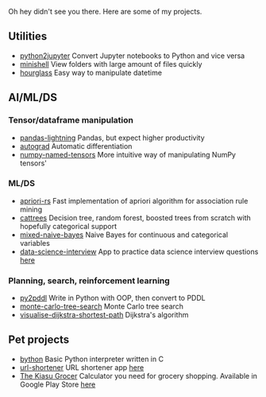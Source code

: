 Oh hey didn't see you there. Here are some of my projects.

## Utilities
* [python2jupyter](https://github.com/remykarem/python2jupyter) Convert Jupyter notebooks to Python and vice versa
* [minishell](https://github.com/remykarem/minishell) View folders with large amount of files quickly
* [hourglass](https://github.com/remykarem/hourglass) Easy way to manipulate datetime

## AI/ML/DS

### Tensor/dataframe manipulation
* [pandas-lightning](https://github.com/remykarem/pandas-lightning) Pandas, but expect higher productivity
* [autograd](https://github.com/remykarem/autograd) Automatic differentiation
* [numpy-named-tensors](https://github.com/remykarem/numpy-named-tensors) More intuitive way of manipulating NumPy tensors'

### ML/DS
* [apriori-rs](https://github.com/remykarem/apriori-rs) Fast implementation of apriori algorithm for association rule mining
* [cattrees](https://github.com/remykarem/cattrees) Decision tree, random forest, boosted trees from scratch with hopefully categorical support
* [mixed-naive-bayes](https://github.com/remykarem/mixed-naive-bayes) Naive Bayes for continuous and categorical variables
* [data-science-interview](https://github.com/remykarem/data-science-flashcards) App to practice data science interview questions [here](http://salty-shelf-54742.herokuapp.com)

### Planning, search, reinforcement learning
* [py2pddl](https://github.com/remykarem/py2pddl) Write in Python with OOP, then convert to PDDL
* [monte-carlo-tree-search](https://github.com/remykarem/python-monte-carlo-tree-search) Monte Carlo tree search
* [visualise-dijkstra-shortest-path](https://github.com/remykarem/visualise-dijkstra-shortest-path) Dijkstra's algorithm

## Pet projects
* [bython](https://github.com/remykarem/bython) Basic Python interpreter written in C
* [url-shortener](https://github.com/remykarem/url-shortener) URL shortener app [here](http://whispering-hamlet-28439.herokuapp.com)
* [The Kiasu Grocer](https://github.com/remykarem/the-kiasu-grocer-android) Calculator you need for grocery shopping. Available in Google Play Store [here](https://play.google.com/store/apps/details?id=com.raimikarim.thekiasushopper)
